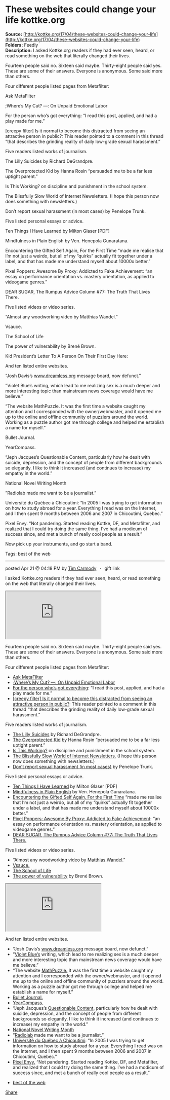 # These websites could change your life kottke.org

**Source:** [http://kottke.org/17/04/these-websites-could-change-your-life](http://kottke.org/17/04/these-websites-could-change-your-life)  
**Folders:** Feedly  
**Description:** I asked Kottke.org readers if they had ever seen, heard, or read something on the web that literally changed their lives.

Fourteen people said no. Sixteen said maybe. Thirty-eight people said yes. These are some of their answers. Everyone is anonymous. Some said more than others.

Four different people listed pages from Metafilter:

Ask MetaFilter

;Where’s My Cut? —: On Unpaid Emotional Labor

For the person who’s got everything: “I read this post, applied, and had a play made for me.”

[creepy filter] Is it normal to become this distracted from seeing an attractive person in public?: This reader pointed to a comment in this thread “that describes the grinding reality of daily low-grade sexual harassment.”

Five readers listed works of journalism.

The Lilly Suicides by Richard DeGrandpre.

The Overprotected Kid by Hanna Rosin “persuaded me to be a far less uptight parent.”

Is This Working? on discipline and punishment in the school system.

The Blissfully Slow World of Internet Newsletters. (I hope this person now does something with newsletters.)

Don’t report sexual harassment (in most cases) by Penelope Trunk.

Five listed personal essays or advice.

Ten Things I Have Learned by Milton Glaser [PDF]

Mindfulness in Plain English by Ven. Henepola Gunaratana.

Encountering the Gifted Self Again, For the First Time “made me realise that I’m not just a weirdo, but all of my “quirks” actually fit together under a label, and that has made me understand myself about 10000x better.”

Pixel Poppers: Awesome By Proxy: Addicted to Fake Achievement: “an essay on performance orientation vs. mastery orientation, as applied to videogame genres.”

DEAR SUGAR, The Rumpus Advice Column #77: The Truth That Lives There.

Five listed videos or video series.

“Almost any woodworking video by Matthias Wandel.”

Vsauce.

The School of Life

The power of vulnerability by Brené Brown.

Kid President’s Letter To A Person On Their First Day Here:

And ten listed entire websites.

“Josh Davis’s www.dreamless.org message board, now defunct.”

”Violet Blue’s writing, which lead to me realizing sex is a much deeper and more interesting topic than mainstream news coverage would have me believe.”

“The website MathPuzzle. It was the first time a website caught my attention and I corresponded with the owner/webmaster, and it opened me up to the online and offline community of puzzlers around the world. Working as a puzzle author got me through college and helped me establish a name for myself.”

Bullet Journal.

YearCompass.

“Jeph Jacques’s Questionable Content, particularly how he dealt with suicide, depression, and the concept of people from different backgrounds so elegantly. I like to think it increased (and continues to increase) my empathy in the world.”

National Novel Writing Month

”Radiolab made me want to be a journalist.”

Université du Québec à Chicoutimi: “In 2005 I was trying to get information on how to study abroad for a year. Everything I read was on the Internet, and I then spent 9 months between 2006 and 2007 in Chicoutimi, Quebec.”

Pixel Envy. “Not pandering. Started reading Kottke, DF, and Metafilter, and realized that I could try doing the same thing. I’ve had a modicum of success since, and met a bunch of really cool people as a result.”

Now pick up your instruments, and go start a band.

Tags: best of the web

---

<div>
<div>

posted <time>Apr 21 @ 04:18 PM</time> by <a href="http://snarkmarket.com/">Tim Carmody</a><span>  ·  <span>gift link</span></span>



</div>




<p>I asked Kottke.org readers if they had ever seen, heard, or read something on the web that literally changed their lives. </p>

<p><div class="video_frame"><iframe src="https://www.youtube.com/embed/KZvsAh5VFRw"></iframe></div></p>

<p>Fourteen people said no. Sixteen said maybe. Thirty-eight people said yes. These are some of their answers. Everyone is anonymous. Some said more than others.</p>

<p>Four different people listed pages from Metafilter:</p>

<ul><li><a href="http://ask.metafilter.com/">Ask MetaFilter</a></li><li><a href="http://www.metafilter.com/151267/Wheres-My-Cut-On-Unpaid-Emotional-Labor">;Where’s My Cut? —: On Unpaid Emotional Labor</a></li><li><a href="http://www.metafilter.com/113448/For-the-person-whos-got-everything">For the person who’s got everything</a>: “I read this post, applied, and had a play made for me.”</li><li><a href="http://ask.metafilter.com/149204/creepy-filter-Is-it-normal-to-become-this-distracted-from-seeing-an-attractive-person-in-public#2137452">[creepy filter] Is it normal to become this distracted from seeing an attractive person in public?</a>: This reader pointed to a comment in this thread “that describes the grinding reality of daily low-grade sexual harassment.”</li></ul>

<p>Five readers listed works of journalism.<br>
</p><ul><li><a href="http://www.adbusters.org/featured/the-lilly-suicides/">The Lilly Suicides</a> by Richard DeGrandpre.</li><li><a href="https://www.theatlantic.com/magazine/archive/2014/04/hey-parents-leave-those-kids-alone/358631/">The Overprotected Kid</a> by Hanna Rosin “persuaded me to be a far less uptight parent.”</li><li><a href="https://www.thisamericanlife.org/radio-archives/episode/538/is-this-working">Is This Working?</a> on discipline and punishment in the school system.</li><li><a href="https://www.wired.com/2016/05/rise-of-the-newsletter/">The Blissfully Slow World of Internet Newsletters.</a> (I hope this person now does something with newsletters.)</li><li><a href="http://blog.penelopetrunk.com/2006/11/02/dont-report-sexual-harassment-in-most-cases/">Don’t report sexual harassment (in most cases)</a> by Penelope Trunk.</li></ul>

<p>Five listed personal essays or advice.</p>

<ul><li><a href="https://www.miltonglaser.com/files/Essays-10things-8400.pdf">Ten Things I Have Learned</a> by Milton Glaser [PDF]</li><li><a href="http://www.vipassana.com/meditation/mindfulness_in_plain_english.php">Mindfulness in Plain English</a> by Ven. Henepola Gunaratana.</li><li><a href="http://talentdevelop.com/articles/ETGSAFTFT.html">Encountering the Gifted Self Again, For the First Time</a> “made me realise that I’m not just a weirdo, but all of my “quirks” actually fit together under a label, and that has made me understand myself about 10000x better.”</li><li><a href="http://www.pixelpoppers.com/2009/11/awesome-by-proxy-addicted-to-fake.html">Pixel Poppers: Awesome By Proxy: Addicted to Fake Achievement</a>: “an essay on performance orientation vs. mastery orientation, as applied to videogame genres.”</li><li><a href="http://therumpus.net/2011/06/dear-sugar-the-rumpus-advice-column-77-the-truth-that-lives-there/">DEAR SUGAR, The Rumpus Advice Column #77: The Truth That Lives There.</a></li></ul>

<p>Five listed videos or video series.</p>

<ul><li>“Almost any woodworking video by <a href="https://www.youtube.com/user/Matthiaswandel">Matthias Wandel</a>.”</li><li><a href="https://www.youtube.com/user/Vsauce">Vsauce.</a></li><li> <a href="https://www.youtube.com/user/schooloflifechannel">The School of Life</a></li><li><a href="https://www.youtube.com/watch?v=iCvmsMzlF7o">The power of vulnerability</a> by Brené Brown.</li></ul>

<p><div class="video_frame"><iframe src="https://www.youtube.com/embed/l5-EwrhsMzY"></iframe></div></p>

<p>And ten listed entire websites.</p>

<ul><li>“Josh Davis’s <a href="http://www.dreamless.org/">www.dreamless.org</a> message board, now defunct.”</li><li>”<a href="https://www.tinynibbles.com/">Violet Blue’s</a> writing, which lead to me realizing sex is a much deeper and more interesting topic than mainstream news coverage would have me believe.”</li><li>“The website <a href="http://mathpuzzle.com/">MathPuzzle.</a> It was the first time a website caught my attention and I corresponded with the owner/webmaster, and it opened me up to the online and offline community of puzzlers around the world. Working as a puzzle author got me through college and helped me establish a name for myself.”</li><li><a href="http://bulletjournal.com/get-started/">Bullet Journal.</a></li><li><a href="http://yearcompass.com/">YearCompass.</a></li><li>“Jeph Jacques’s <a href="http://www.questionablecontent.net/view.php?comic=500">Questionable Content,</a> particularly how he dealt with suicide, depression, and the concept of people from different backgrounds so elegantly. I like to think it increased (and continues to increase) my empathy in the world.”</li><li><a href="http://nanowrimo.org/">National Novel Writing Month</a></li><li>”<a href="http://www.radiolab.org/">Radiolab</a> made me want to be a journalist.”</li><li><a href="http://uqac.ca/">Université du Québec à Chicoutimi</a>: “In 2005 I was trying to get information on how to study abroad for a year. Everything I read was on the Internet, and I then spent 9 months between 2006 and 2007 in Chicoutimi, Quebec.”</li><li><a href="https://pxlnv.com/">Pixel Envy.</a> “Not pandering. Started reading Kottke, DF, and Metafilter, and realized that I could try doing the same thing. I’ve had a modicum of success since, and met a bunch of really cool people as a result.”</li></ul>



<ul><li><a href="http://kottke.org/tag/best%20of%20the%20web">best of the web</a></li></ul>






<div>




<a href="https://kottke.org/17/04/these-websites-could-change-your-life"><span>Share</span></a>
</div>

</div>








